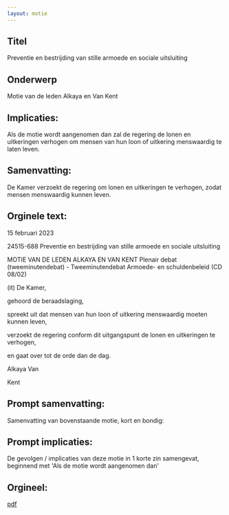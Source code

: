 ```yaml
---
layout: motie
---
```

## Titel
Preventie en bestrijding van stille armoede en sociale uitsluiting
## Onderwerp
Motie van de leden Alkaya en Van Kent
## Implicaties:

Als de motie wordt aangenomen dan zal de regering de lonen en uitkeringen verhogen om mensen van hun loon of uitkering menswaardig te laten leven.
## Samenvatting:

De Kamer verzoekt de regering om lonen en uitkeringen te verhogen, zodat mensen menswaardig kunnen leven.
## Orginele text:


15 februari 2023

24515-688
Preventie en bestrijding van stille armoede en sociale uitsluiting

MOTIE VAN DE LEDEN ALKAYA EN VAN KENT
Plenair debat (tweeminutendebat) - Tweeminutendebat Armoede- en schuldenbeleid (CD 08/02)

(it)
De Kamer,

gehoord de beraadslaging,

spreekt uit dat mensen van hun loon of uitkering menswaardig moeten kunnen leven,

verzoekt de regering conform dit uitgangspunt de lonen en uitkeringen te verhogen,

en gaat over tot de orde dan de dag.

Alkaya
Van

Kent


## Prompt samenvatting:
Samenvatting van bovenstaande motie, kort en bondig:


## Prompt implicaties:
De gevolgen / implicaties van deze motie in 1 korte zin samengevat, beginnend met 'Als de motie wordt aangenomen dan' 

## Orgineel:
[pdf](https://gegevensmagazijn.tweedekamer.nl/OData/v4/2.0/Document(9f01b8f9-be32-4449-911c-2102a4f24ed7)/resource)
